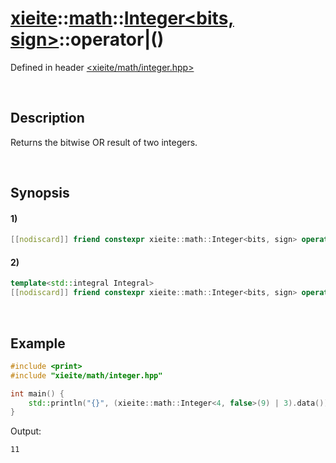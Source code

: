 # [xieite](../../../../../xieite.md)\:\:[math](../../../../../math.md)\:\:[Integer<bits, sign>](../../../../integer.md)\:\:operator|\(\)
Defined in header [<xieite/math/integer.hpp>](../../../../../../../include/xieite/math/integer.hpp)

&nbsp;

## Description
Returns the bitwise OR result of two integers.

&nbsp;

## Synopsis
#### 1)
```cpp
[[nodiscard]] friend constexpr xieite::math::Integer<bits, sign> operator|(xieite::math::Integer<bits, sign> leftOperand, xieite::math::Integer<bits, sign> rightOperand) noexcept;
```
#### 2)
```cpp
template<std::integral Integral>
[[nodiscard]] friend constexpr xieite::math::Integer<bits, sign> operator|(xieite::math::Integer<bits, sign> leftOperand, Integral rightOperand) noexcept;
```

&nbsp;

## Example
```cpp
#include <print>
#include "xieite/math/integer.hpp"

int main() {
    std::println("{}", (xieite::math::Integer<4, false>(9) | 3).data());
}
```
Output:
```
11
```
